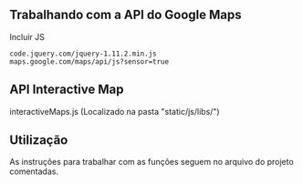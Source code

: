 ## Trabalhando com a API do Google Maps

Incluir JS

    code.jquery.com/jquery-1.11.2.min.js
    maps.google.com/maps/api/js?sensor=true

## API Interactive Map
   interactiveMaps.js (Localizado na pasta "static/js/libs/")
   
## Utilização
 As instruções para trabalhar com as funções seguem no arquivo do projeto comentadas.
